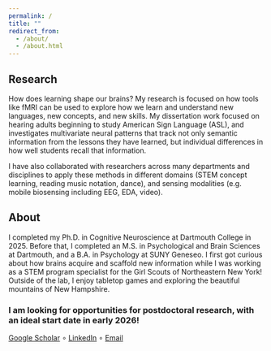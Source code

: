 ```yaml
---
permalink: /
title: ""
redirect_from: 
  - /about/
  - /about.html
---
```

## Research
How does learning shape our brains? My research is focused on how tools like fMRI can be used to explore how we learn and understand new languages, new concepts, and new skills. My dissertation work focused on hearing adults beginning to study American Sign Language (ASL), and investigates multivariate neural patterns that track not only semantic information from the lessons they have learned, but individual differences in how well students recall that information.

I have also collaborated with researchers across many departments and disciplines to apply these methods in different domains (STEM concept learning, reading music notation, dance), and sensing modalities (e.g. mobile biosensing including EEG, EDA, video).

## About
I completed my Ph.D. in Cognitive Neuroscience at Dartmouth College in 2025. Before that, I completed an M.S. in Psychological and Brain Sciences at Dartmouth, and a B.A. in Psychology at SUNY Geneseo.
I first got curious about how brains acquire and scaffold new information while I was working as a STEM program specialist for the Girl Scouts of Northeastern New York!
Outside of the lab, I enjoy tabletop games and exploring the beautiful mountains of New Hampshire.

### I am looking for opportunities for postdoctoral research, with an ideal start date in early 2026! 
[Google Scholar](https://scholar.google.com/citations?user=QCNApjcAAAAJ&hl=en) ∘ [LinkedIn](https://www.linkedin.com/in/megan-hillis-56bb56128/) ∘ [Email](mailto:meg.hillis12@gmail.com)
